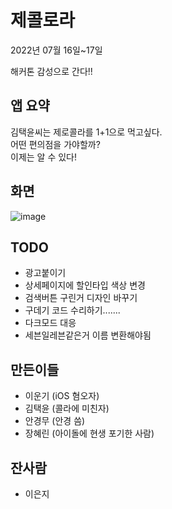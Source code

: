 # 제콜로라

2022년 07월 16일~17일

해커톤 감성으로 간다!!

## 앱 요약
김택윤씨는 제로콜라를 1+1으로 먹고싶다.</br>어떤 편의점을 가야할까?</br>이제는 알 수 있다!

## 화면
![image](https://user-images.githubusercontent.com/22673963/179379323-4a3ecbb1-1380-4bff-ad93-6dc13e8d5ba6.png)


## TODO
* 광고붙이기
* 상세페이지에 할인타입 색상 변경
* 검색버튼 구린거 디자인 바꾸기
* 구데기 코드 수리하기.......
* 다크모드 대응
* 세븐일레븐같은거 이름 변환해야됨

## 만든이들
* 이운기 (iOS 혐오자)
* 김택윤 (콜라에 미친자)
* 안경무 (안경 씀)
* 장혜린 (아이돌에 현생 포기한 사람)

## 잔사람
* 이은지
